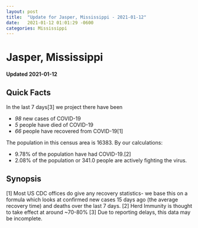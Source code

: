 ```yaml
---
layout: post
title:  "Update for Jasper, Mississippi - 2021-01-12"
date:   2021-01-12 01:01:29 -0600
categories: Mississippi
---
```


# Jasper, Mississippi
#### Updated 2021-01-12

## Quick Facts

In the last 7 days[3] we project there have been
- *98* new cases of COVID-19
- *5* people have died of COVID-19
- *66* people have recovered from COVID-19[1]

The population in this census area is 16383. By our calculations:
- 9.78% of the population have had COVID-19.[2]
- 2.08% of the population or 341.0 people are actively fighting the virus.

## Synopsis




[1] Most US CDC offices do give any recovery statistics- we base this on a formula which looks at confirmed new cases
15 days ago (the average recovery time) and deaths over the last 7 days.
[2] Herd Immunity is thought to take effect at around ~70-80%
[3] Due to reporting delays, this data may be incomplete. 
    